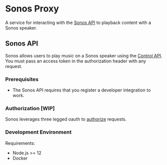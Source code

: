# Sonos Proxy

A service for interacting with the [Sonos API] to playback content with a Sonos speaker.

## Sonos API

Sonos allows users to play music on a Sonos speaker using the [Control API]. You must pass an access token in the authorization header with any request.

### Prerequisites

- The Sonos API requires that you register a developer integration to work.

### Authorization [WIP]

Sonos leverages three legged oauth to [authorize] requests.

### Development Environment

Requirements:

- Node.js >= 12
- Docker

[sonos api]: https://developer.sonos.com/reference/
[authorize]: https://developer.sonos.com/build/direct-control/authorize/
[control api]: https://developer.sonos.com/reference/control-api/
